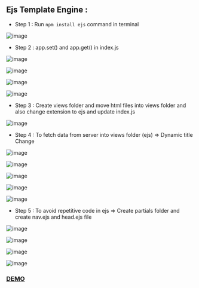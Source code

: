 ## Ejs Template Engine :
- Step 1 : Run `npm install ejs` command in terminal

![image](https://user-images.githubusercontent.com/86548591/158076838-78bfc1b7-260f-4dda-a1fc-6cdf29f54e8d.png)

- Step 2 : app.set() and app.get() in index.js

![image](https://user-images.githubusercontent.com/86548591/158077100-d4fabfde-be9b-49cc-b605-82a1546920a3.png)

![image](https://user-images.githubusercontent.com/86548591/158077241-dd3d5be4-38f1-4507-bead-0a7760b4af1b.png)

![image](https://user-images.githubusercontent.com/86548591/158078110-8c9df2a3-668a-4ee4-a23f-bcf3523a171d.png)

![image](https://user-images.githubusercontent.com/86548591/158078114-185183b8-8a71-44b3-812f-208354ddbdd3.png)

- Step 3 : Create views folder and move html files into views folder and also change extension to ejs and update index.js

![image](https://user-images.githubusercontent.com/86548591/158078488-a29946d8-1eb7-42b8-813a-52b4ca9cc0dd.png)

- Step 4 : To fetch data from server into views folder (ejs) => Dynamic title Change

![image](https://user-images.githubusercontent.com/86548591/158078834-66f9dfff-e4fa-44d0-8a6c-4b546e21f29b.png)

![image](https://user-images.githubusercontent.com/86548591/158078843-70056fb7-80f7-4758-8d1d-d706ed63e55d.png)

![image](https://user-images.githubusercontent.com/86548591/158078856-17afa072-735a-407d-a9a0-ccec8ce9c48c.png)

![image](https://user-images.githubusercontent.com/86548591/158078925-1ecc7a48-fbea-4260-9787-ff32366b2751.png)

![image](https://user-images.githubusercontent.com/86548591/158078935-7da6938f-7f2b-46ed-aec6-1c87417215b1.png)

- Step 5 : To avoid repetitive code in ejs => Create partials folder and create nav.ejs and head.ejs file 

![image](https://user-images.githubusercontent.com/86548591/158079319-70f23c95-1256-4128-a55a-a14cc752451a.png)

![image](https://user-images.githubusercontent.com/86548591/158079321-e40905dc-d1ed-4aad-b32e-bd2fadba1a89.png)

![image](https://user-images.githubusercontent.com/86548591/158079332-95a45571-a7c6-4802-b6e2-890cd6935c62.png)

![image](https://user-images.githubusercontent.com/86548591/158079341-9444ebd1-1f4e-44e2-9300-e7c610bb19eb.png)


### [DEMO](https://express-phase-4.herokuapp.com/)
